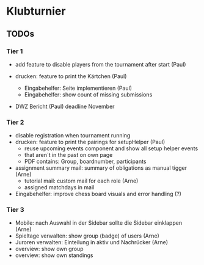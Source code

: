 # Klubturnier

## TODOs

### Tier 1

- add feature to disable players from the tournament after start (Paul)
- drucken: feature to print the Kärtchen (Paul)

  - Eingabehelfer: Seite implementieren (Paul)
  - Eingabehelfer: show count of missing submissions

- DWZ Bericht (Paul) deadline November

### Tier 2

- disable registration when tournament running
- drucken: feature to print the pairings for setupHelper (Paul)
  - reuse upcoming events component and show all setup helper events
  - that aren´t in the past on own page
  - PDF contains: Group, boardnumber, participants
- assignment summary mail: summary of obligations as manual tigger (Arne)
  - tutorial mail: custom mail for each role (Arne)
  - assigned matchdays in mail
- Eingabehelfer: improve chess board visuals and error handling (?)

### Tier 3

- Mobile: nach Auswahl in der Sidebar sollte die Sidebar einklappen (Arne)
- Spieltage verwalten: show group (badge) of users (Arne)
- Juroren verwalten: Einteilung in aktiv und Nachrücker (Arne)
- overview: show own group
- overview: show own standings
